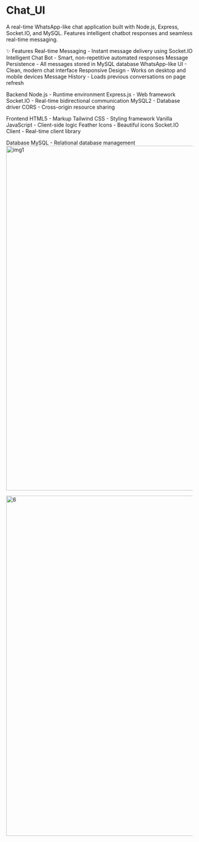 # Chat_UI
A real-time WhatsApp-like chat application built with Node.js, Express, Socket.IO, and MySQL. Features intelligent chatbot responses and seamless real-time messaging.

✨ Features
Real-time Messaging - Instant message delivery using Socket.IO
Intelligent Chat Bot - Smart, non-repetitive automated responses
Message Persistence - All messages stored in MySQL database
WhatsApp-like UI - Clean, modern chat interface
Responsive Design - Works on desktop and mobile devices
Message History - Loads previous conversations on page refresh

Backend
Node.js - Runtime environment
Express.js - Web framework
Socket.IO - Real-time bidirectional communication
MySQL2 - Database driver
CORS - Cross-origin resource sharing

Frontend
HTML5 - Markup
Tailwind CSS - Styling framework
Vanilla JavaScript - Client-side logic
Feather Icons - Beautiful icons
Socket.IO Client - Real-time client library

Database
MySQL - Relational database management
<img width="747" height="928" alt="img1" src="https://github.com/user-attachments/assets/824284f6-a77a-41eb-b5cf-10a635a73f1c" />

<img width="740" height="916" alt="6" src="https://github.com/user-attachments/assets/bd730000-8dd5-4267-bda1-0a42c0162036" />
